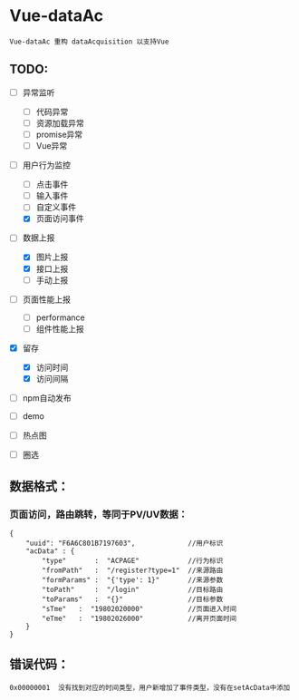 # Vue-dataAc
    Vue-dataAc 重构 dataAcquisition 以支持Vue

## TODO:

- [ ] 异常监听  
    - [ ] 代码异常  
    - [ ] 资源加载异常  
    - [ ] promise异常  
    - [ ] Vue异常  
    
- [ ] 用户行为监控  
    - [ ] 点击事件  
    - [ ] 输入事件  
    - [ ] 自定义事件  
    - [x] 页面访问事件    
    
- [ ] 数据上报  
    - [x] 图片上报  
    - [x] 接口上报  
    - [ ] 手动上报  
    
- [ ] 页面性能上报  
    - [ ] performance  
    - [ ] 组件性能上报  
    
- [x] 留存  
    - [x] 访问时间  
    - [x] 访问间隔  
    
- [ ] npm自动发布  
- [ ] demo  
- [ ] 热点图  
- [ ] 圈选  

    
    
## 数据格式：

### 页面访问，路由跳转，等同于PV/UV数据：
    
```
{
    "uuid": "F6A6C801B7197603",             //用户标识
    "acData" : {
        "type"       :  "ACPAGE"            //行为标识
        "fromPath"   :  "/register?type=1"  //来源路由
        "formParams" :  "{'type': 1}"       //来源参数
        "toPath"     :  "/login"            //目标路由
        "toParams"   :  "{}"                //目标参数
        "sTme"   :  "19802020000"           //页面进入时间
        "eTme"   :  "19802026000"           //离开页面时间
    }
}
```
    
## 错误代码：
    0x00000001  没有找到对应的时间类型，用户新增加了事件类型，没有在setAcData中添加